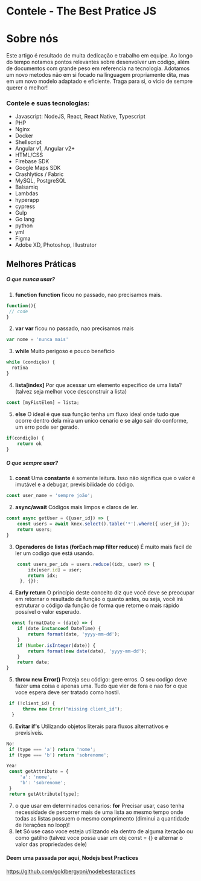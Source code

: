 # Contele - The Best Pratice JS
# Sobre nós
Este artigo é resultado de muita dedicação e trabalho em equipe. Ao longo do tempo notamos pontos relevantes sobre desenvolver um código, além de documentos com grande peso em referencia na tecnologia. Adotamos um novo metodos não em si focado na linguagem propriamente dita, mas em um novo modelo adaptado e eficiente.
Traga para si, o vicio de sempre querer o melhor!

### Contele e suas tecnologias: 
- Javascript: NodeJS, React, React Native, Typescript
- PHP
- Nginx
- Docker
- Shellscript
- Angular v1, Angular v2+
- HTML/CSS
- Firebase SDK
- Google Maps SDK
- Crashlytics / Fabric
- MySQL, PostgreSQL
- Balsamiq
- Lambdas
- hyperapp
- cypress
- Gulp
- Go lang
- python
- yml
- Figma
- Adobe XD, Photoshop, Illustrator


## Melhores Práticas 
##### O que **nunca** usar?
   1. **function**
   **function** ficou no passado, nao precisamos mais.
```javascript
function(){
 // code
}
```
   2. **var**
   **var** ficou no passado, nao precisamos mais
```javascript
var nome = 'nunca mais'
```
   3. **while** 
   Muito perigoso e pouco beneficio
```javascript
while (condição) {
  rotina
}
```
   4. **lista[index]** 
   Por que acessar um elemento especifico de uma lista? (talvez seja melhor voce desconstruir a lista)
```javascript 
const [myFistElem] = lista;
```
   5. **else**
   O ideal é que sua função tenha um fluxo ideal onde tudo que ocorre dentro dela mira um unico cenario e se algo sair do conforme, um erro pode ser gerado.
```javascript 
if(condição) {
    return ok
}
```
##### O que **sempre** usar?
   1. **const** 
   Uma **constante** é somente leitura. Isso não significa que o valor é imutável e a debugar, previsibilidade do código.
```javascript 
const user_name = 'sempre joão';
```
   2. **async/await** 
   Códigos mais limpos e claros de ler.
```javascript 
const async getUser = ({user_id}) => {
    const users = await knex.select().table('*').where({ user_id });
    return users;
}
```
   3. **Operadores de listas (forEach map filter reduce)** 
   É muito mais facil de ler um codigo que está usando.
```javascript 
    const users_per_ids = users.reduce((idx, user) => {
        idx[user.id] = user;
        return idx;
     }, {});
```
   4. **Early return** 
   O princípio deste conceito diz que você deve se preocupar em retornar o resultado da função o quanto antes, ou seja, você irá estruturar o código da função de forma que retorne o mais rápido possível o valor esperado.
```javascript 
  const formatDate = (date) => {
    if (date instanceof DateTime) {
        return format(date, 'yyyy-mm-dd');
    }
    if (Number.isInteger(date)) {
        return format(new date(date), 'yyyy-mm-dd');
    }
    return date;
}
```
   5. **throw new Error()** 
   Proteja seu código: gere erros. O seu codigo deve fazer uma coisa e apenas uma. Tudo que vier de fora e nao for o que voce espera deve ser tratado como hostil. 
```javascript 
 if (!client_id) {
      throw new Error("missing client_id");
  }
```
   6. **Evitar if's** 
   Utilizando objetos literais para fluxos alternativos e previsiveis.
```javascript
No!
 if (type === 'a') return 'nome';
 if (type === 'b') return 'sobrenome';

Yea!
 const getAttribute = {
     'a': 'nome',
     'b': 'sobrenome';
 }
 return getAttribute[type];
```
   7. o que usar em determinados cenarios:
   **for** Precisar usar, caso tenha necessidade de percorrer mais de uma lista ao mesmo tempo onde todas as listas possuem o mesmo comprimento (diminui a quantidade de iterações no loop)!
   9. **let** 
   Só use caso voce esteja utilizando ela dentro de alguma iteração ou como gatilho (talvez voce possa usar um obj const = {} e alternar o valor das propriedades dele)

#### Deem uma passada por aqui, Nodejs best Practices 
https://github.com/goldbergyoni/nodebestpractices
